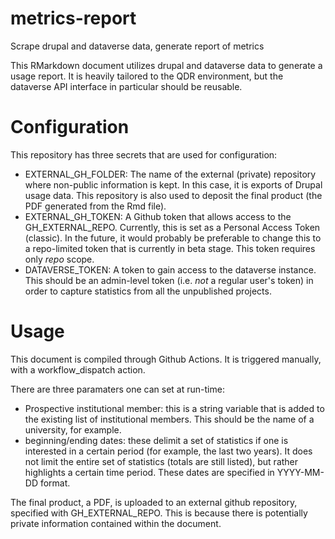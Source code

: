 # metrics-report
Scrape drupal and dataverse data, generate report of metrics

This RMarkdown document utilizes drupal and dataverse data to generate a usage report. It is heavily tailored to the QDR environment, but the dataverse API interface in particular should be reusable.

# Configuration

This repository has three secrets that are used for configuration:

- EXTERNAL_GH_FOLDER: The name of the external (private) repository where non-public information is kept. In this case, it is exports of Drupal usage data. This repository is also used to deposit the final product (the PDF generated from the Rmd file).
- EXTERNAL_GH_TOKEN: A Github token that allows access to the GH_EXTERNAL_REPO. Currently, this is set as a Personal Access Token (classic). In the future, it would probably be preferable to change this to a repo-limited token that is currently in beta stage. This token requires only *repo* scope.
- DATAVERSE_TOKEN: A token to gain access to the dataverse instance. This should be an admin-level token (i.e. *not* a regular user's token) in order to capture statistics from all the unpublished projects.

# Usage

This document is compiled through Github Actions. It is triggered manually, with a workflow_dispatch action.

There are three paramaters one can set at run-time:

- Prospective institutional member: this is a string variable that is added to the existing list of institutional members. This should be the name of a university, for example. 
- beginning/ending dates: these delimit a set of statistics if one is interested in a certain period (for example, the last two years). It does not limit the entire set of statistics (totals are still listed), but rather highlights a certain time period. These dates are specified in YYYY-MM-DD format.

The final product, a PDF, is uploaded to an external github repository, specified with GH_EXTERNAL_REPO. This is because there is potentially private information contained within the document.
